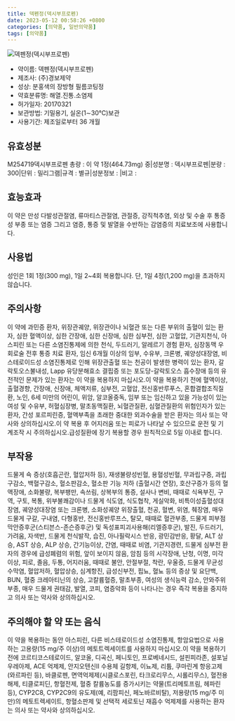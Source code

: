 ```yaml
---
title: 덱펜정(덱시부프로펜)
date: 2023-05-12 00:58:26 +0800
categories: [의약품, 일반의약품]
tags: [의약품]
---
```

![덱펜정(덱시부프로펜)](https://nedrug.mfds.go.kr/pbp/cmn/itemImageDownload/150160203116300165)

- 약이름: 덱펜정(덱시부프로펜)
- 제조사: (주)경보제약
- 성상: 분홍색의 장방형 필름코팅정
- 약효분류명: 해열.진통.소염제
- 허가일자: 20170321
- 보관방법: 기밀용기, 실온(1∼30℃)보관
- 사용기간: 제조일로부터 36 개월
## 유효성분
M254719덱시부프로펜
총량 : 이 약  1정(464.73mg) 중|성분명 : 덱시부프로펜|분량 : 300|단위 : 밀리그램|규격 : 별규|성분정보 : |비고 :
## 효능효과
이 약은 만성 다발성관절염, 류마티스관절염, 관절증, 강직척추염, 외상 및 수술 후 통증성 부종 또는 염증 그리고 염증, 통증 및 발열을 수반하는 감염증의 치료보조에 사용합니다.
## 사용법
성인은 1회 1정(300 mg), 1일 2~4회 복용합니다. 단, 1일 4정(1,200 mg)을 초과하지 않습니다.
## 주의사항
이 약에 과민증 환자, 위장관궤양, 위장관이나 뇌혈관 또는 다른 부위의 출혈이 있는 환자, 심한 혈액이상, 심한 간장애, 심한 신장애, 심한 심부전, 심한 고혈압, 기관지천식, 아스피린 또는 다른 소염진통제에 의한 천식, 두드러기, 알레르기 경험 환자, 심장동맥 우회로술 전후 통증 치료 환자, 임신 6개월 이상의 임부, 수유부, 크론병, 궤양성대장염, 비스테로이드성 소염진통제로 인해 위장관출혈 또는 천공이 발생한 병력이 있는 환자, 갈락토오스불내성, Lapp 유당분해효소 결핍증 또는 포도당-갈락토오스 흡수장애 등의 유전적인 문제가 있는 환자는 이 약을 복용하지 마십시오.이 약을 복용하기 전에 혈액이상, 출혈경향, 간장애, 신장애, 체액저류, 심부전, 고혈압, 전신홍반루푸스, 혼합결합조직질환, 노인, 6세 미만의 어린이, 위암, 알코올중독, 임부 또는 임신하고 있을 가능성이 있는 여성 및 수유부, 허혈심장병, 말초동맥질환, 뇌혈관질환, 심혈관질환의 위험인자가 있는 환자, 간성 포르피린증, 혈액부족을 초래한 중대한 외과수술을 받은 환자는 의사 또는 약사와 상의하십시오.이 약 복용 후 어지러움 또는 피로가 나타날 수 있으므로 운전 및 기계조작 시 주의하십시오.급성질환에 장기 복용할 경우 원칙적으로 5일 이내로 합니다.
## 부작용
드물게 쇽 증상(호흡곤란, 혈압저하 등), 재생불량성빈혈, 용혈성빈혈, 무과립구증, 과립구감소, 백혈구감소, 혈소판감소, 혈소판 기능 저하 (출혈시간 연장), 호산구증가 등의 혈액장애, 소화불량, 복부팽만, 속쓰림, 상복부의 통증, 설사나 변비, 때때로 식욕부진, 구역, 구토, 복통, 위부불쾌감이나 드물게 식도염, 식도협착, 게실악화, 비특이성출혈성대장염, 궤양성대장염 또는 크론병, 소화성궤양 위장출혈, 천공, 혈변, 위염, 췌장염, 매우 드물게 구갈, 구내염, 다형홍반, 전신홍반루프스, 탈모, 때때로 혈관부종, 드물게 피부점막안증후군(스티븐스-존슨증후군) 및 독성표피괴사용해(리엘증후군), 발진, 두드러기, 가려움, 자색반, 드물게 천식발작, 습진, 아나필락시스 반응, 광민감반응, 황달, ALT 상승, AST 상승, ALP 상승, 간기능이상, 간염, 때때로 비염, 기관지경련, 드물게 심부전 환자의 경우에 급성폐렴의 위험, 앞이 보이지 않음, 암침 등의 시각장애, 난청, 이명, 미각이상, 피로, 졸음, 두통, 어지러움, 때때로 불안, 안절부절, 착란, 우울증, 드물게 무균성수막염, 혈압저하, 혈압상승, 심계항진, 급성신부전, 핍뇨, 혈뇨 등의 증상 및 요단백, BUN, 혈중 크레아티닌의 상승, 고칼륨혈증, 말초부종, 여성의 생식능력 감소, 안와주위부종, 매우 드물게 권태감, 발열, 코피, 염증악화 등이 나타나는 경우 즉각 복용을 중지하고 의사 또는 약사와 상의하십시오.
## 주의해야 할 약 또는 음식
이 약을 복용하는 동안 아스피린, 다른 비스테로이드성 소염진통제, 항암요법으로 사용하는 고용량(15 mg/주 이상)의 메토트렉세이트를 사용하지 마십시오.이 약을 복용하기 전에 코르티코스테로이드, 알코올, 디곡신, 페니토인, 프로베네시드, 설핀피라존, 설포닐우레아제, ACE 억제제, 안지오텐신Ⅱ 수용체 길항제, 이뇨제, 리튬, 쿠마린계 항응고제(와르파린 등), 바클로펜, 면역억제제(시클로스포린, 타크로리무스, 시롤리무스), 혈전용해제, 티클로피딘, 항혈전제, 혈중 칼륨농도를 증가시키는 약물(트리메토프림, 헤파린 등), CYP2C8, CYP2C9의 유도제(예, 리팜피신, 페노바르비탈), 저용량(15 mg/주 미만)의 메토트렉세이트, 항혈소판제 및 선택적 세로토닌 재흡수 억제제를 사용하는 환자는 의사 또는 약사와 상의하십시오.
